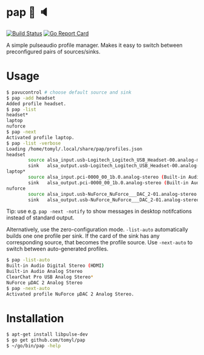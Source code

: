 # pap :microphone: :speaker:

[![Build Status](https://travis-ci.org/tomyl/pap.svg?branch=master)](https://travis-ci.org/tomyl/pap)
[![Go Report Card](https://goreportcard.com/badge/github.com/tomyl/pap)](https://goreportcard.com/report/github.com/tomyl/pap)

A simple pulseaudio profile manager. Makes it easy to switch between preconfigured pairs of sources/sinks. 

# Usage

```bash
$ pavucontrol # choose default source and sink
$ pap -add headset   
Added profile headset.
$ pap -list
headset*
laptop
nuforce
$ pap -next
Activated profile laptop.
$ pap -list -verbose
Loading /home/tomyl/.local/share/pap/profiles.json
headset
        source alsa_input.usb-Logitech_Logitech_USB_Headset-00.analog-mono (ClearChat Pro USB Analog Mono)
        sink   alsa_output.usb-Logitech_Logitech_USB_Headset-00.analog-stereo (ClearChat Pro USB Analog Stereo)
laptop*
        source alsa_input.pci-0000_00_1b.0.analog-stereo (Built-in Audio Analog Stereo)
        sink   alsa_output.pci-0000_00_1b.0.analog-stereo (Built-in Audio Analog Stereo)
nuforce
        source alsa_input.usb-NuForce_NuForce___DAC_2-01.analog-stereo (NuForce µDAC 2 Analog Stereo)
        sink   alsa_output.usb-NuForce_NuForce___DAC_2-01.analog-stereo (NuForce µDAC 2 Analog Stereo)
```

Tip: use e.g. `pap -next -notify` to show messages in desktop notifcations instead of standard output.

Alternatively, use the zero-configuration mode. `-list-auto` automatically builds one one profile per sink. If the card of the sink has any corresponding source, that becomes the profile source. Use `-next-auto` to switch between auto-generated profiles.

```bash
$ pap -list-auto                                  
Built-in Audio Digital Stereo (HDMI)
Built-in Audio Analog Stereo
ClearChat Pro USB Analog Stereo*
NuForce µDAC 2 Analog Stereo
$ pap -next-auto
Activated profile NuForce µDAC 2 Analog Stereo.
```

# Installation

```bash
$ apt-get install libpulse-dev
$ go get github.com/tomyl/pap
$ ~/go/bin/pap -help
```

